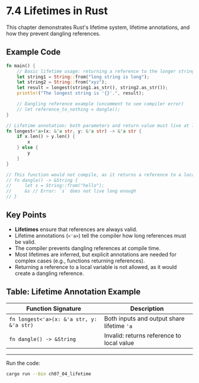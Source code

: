 # 7.4 Lifetimes in Rust

This chapter demonstrates Rust's lifetime system, lifetime annotations, and how they prevent dangling references.

## Example Code

```rust
fn main() {
    // Basic lifetime usage: returning a reference to the longer string
    let string1 = String::from("long string is long");
    let string2 = String::from("xyz");
    let result = longest(string1.as_str(), string2.as_str());
    println!("The longest string is '{}'.", result);

    // Dangling reference example (uncomment to see compiler error)
    // let reference_to_nothing = dangle();
}

// Lifetime annotation: both parameters and return value must live at least as long as lifetime 'a
fn longest<'a>(x: &'a str, y: &'a str) -> &'a str {
    if x.len() > y.len() {
        x
    } else {
        y
    }
}

// This function would not compile, as it returns a reference to a local variable
// fn dangle() -> &String {
//     let s = String::from("hello");
//     &s // Error: `s` does not live long enough
// }
```

## Key Points

- **Lifetimes** ensure that references are always valid.
- Lifetime annotations (`<'a>`) tell the compiler how long references must be valid.
- The compiler prevents dangling references at compile time.
- Most lifetimes are inferred, but explicit annotations are needed for complex cases (e.g., functions returning references).
- Returning a reference to a local variable is not allowed, as it would create a dangling reference.

## Table: Lifetime Annotation Example

| Function Signature                      | Description                                 |
|-----------------------------------------|---------------------------------------------|
| `fn longest<'a>(x: &'a str, y: &'a str)`| Both inputs and output share lifetime `'a`   |
| `fn dangle() -> &String`                | Invalid: returns reference to local value   |

---

Run the code:

```sh
cargo run --bin ch07_04_lifetime
```

